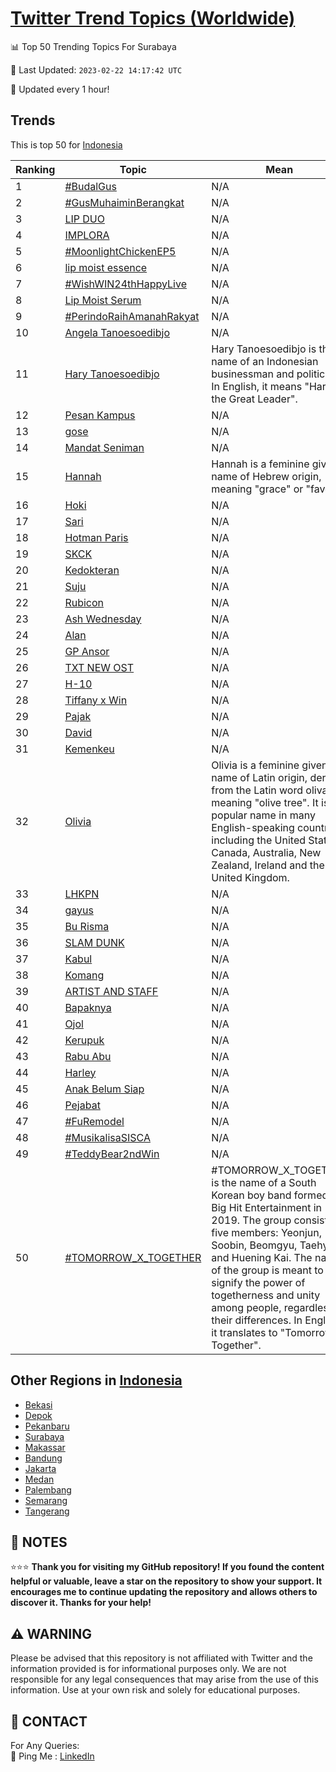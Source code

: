 [Twitter Trend Topics (Worldwide)](https://github.com/ErcinDedeoglu/Twitter-Trend-Topics)
==========


📊 Top 50 Trending Topics For Surabaya

📆 Last Updated: `2023-02-22 14:17:42 UTC`

🔧 Updated every 1 hour!


## Trends

This is top 50 for [Indonesia](</Indonesia>)

| Ranking | Topic | Mean |
| ------- | ------------ | ------------ |
| 1 | [#BudalGus](http://twitter.com/search?q=%23BudalGus) | N/A |
| 2 | [#GusMuhaiminBerangkat](http://twitter.com/search?q=%23GusMuhaiminBerangkat) | N/A |
| 3 | [LIP DUO](http://twitter.com/search?q=LIP+DUO) | N/A |
| 4 | [IMPLORA](http://twitter.com/search?q=IMPLORA) | N/A |
| 5 | [#MoonlightChickenEP5](http://twitter.com/search?q=%23MoonlightChickenEP5) | N/A |
| 6 | [lip moist essence](http://twitter.com/search?q=lip+moist+essence) | N/A |
| 7 | [#WishWIN24thHappyLive](http://twitter.com/search?q=%23WishWIN24thHappyLive) | N/A |
| 8 | [Lip Moist Serum](http://twitter.com/search?q=Lip+Moist+Serum) | N/A |
| 9 | [#PerindoRaihAmanahRakyat](http://twitter.com/search?q=%23PerindoRaihAmanahRakyat) | N/A |
| 10 | [Angela Tanoesoedibjo](http://twitter.com/search?q=Angela+Tanoesoedibjo) | N/A |
| 11 | [Hary Tanoesoedibjo](http://twitter.com/search?q=Hary+Tanoesoedibjo) | Hary Tanoesoedibjo is the name of an Indonesian businessman and politician. In English, it means "Hary the Great Leader". |
| 12 | [Pesan Kampus](http://twitter.com/search?q=Pesan+Kampus) | N/A |
| 13 | [gose](http://twitter.com/search?q=gose) | N/A |
| 14 | [Mandat Seniman](http://twitter.com/search?q=Mandat+Seniman) | N/A |
| 15 | [Hannah](http://twitter.com/search?q=Hannah) | Hannah is a feminine given name of Hebrew origin, meaning "grace" or "favor". |
| 16 | [Hoki](http://twitter.com/search?q=Hoki) | N/A |
| 17 | [Sari](http://twitter.com/search?q=Sari) | N/A |
| 18 | [Hotman Paris](http://twitter.com/search?q=Hotman+Paris) | N/A |
| 19 | [SKCK](http://twitter.com/search?q=SKCK) | N/A |
| 20 | [Kedokteran](http://twitter.com/search?q=Kedokteran) | N/A |
| 21 | [Suju](http://twitter.com/search?q=Suju) | N/A |
| 22 | [Rubicon](http://twitter.com/search?q=Rubicon) | N/A |
| 23 | [Ash Wednesday](http://twitter.com/search?q=Ash+Wednesday) | N/A |
| 24 | [Alan](http://twitter.com/search?q=Alan) | N/A |
| 25 | [GP Ansor](http://twitter.com/search?q=GP+Ansor) | N/A |
| 26 | [TXT NEW OST](http://twitter.com/search?q=TXT+NEW+OST) | N/A |
| 27 | [H-10](http://twitter.com/search?q=H-10) | N/A |
| 28 | [Tiffany x Win](http://twitter.com/search?q=Tiffany+x+Win) | N/A |
| 29 | [Pajak](http://twitter.com/search?q=Pajak) | N/A |
| 30 | [David](http://twitter.com/search?q=David) | N/A |
| 31 | [Kemenkeu](http://twitter.com/search?q=Kemenkeu) | N/A |
| 32 | [Olivia](http://twitter.com/search?q=Olivia) | Olivia is a feminine given name of Latin origin, derived from the Latin word oliva, meaning "olive tree". It is a popular name in many English-speaking countries, including the United States, Canada, Australia, New Zealand, Ireland and the United Kingdom. |
| 33 | [LHKPN](http://twitter.com/search?q=LHKPN) | N/A |
| 34 | [gayus](http://twitter.com/search?q=gayus) | N/A |
| 35 | [Bu Risma](http://twitter.com/search?q=Bu+Risma) | N/A |
| 36 | [SLAM DUNK](http://twitter.com/search?q=SLAM+DUNK) | N/A |
| 37 | [Kabul](http://twitter.com/search?q=Kabul) | N/A |
| 38 | [Komang](http://twitter.com/search?q=Komang) | N/A |
| 39 | [ARTIST AND STAFF](http://twitter.com/search?q=ARTIST+AND+STAFF) | N/A |
| 40 | [Bapaknya](http://twitter.com/search?q=Bapaknya) | N/A |
| 41 | [Ojol](http://twitter.com/search?q=Ojol) | N/A |
| 42 | [Kerupuk](http://twitter.com/search?q=Kerupuk) | N/A |
| 43 | [Rabu Abu](http://twitter.com/search?q=Rabu+Abu) | N/A |
| 44 | [Harley](http://twitter.com/search?q=Harley) | N/A |
| 45 | [Anak Belum Siap](http://twitter.com/search?q=Anak+Belum+Siap) | N/A |
| 46 | [Pejabat](http://twitter.com/search?q=Pejabat) | N/A |
| 47 | [#FuRemodel](http://twitter.com/search?q=%23FuRemodel) | N/A |
| 48 | [#MusikalisaSISCA](http://twitter.com/search?q=%23MusikalisaSISCA) | N/A |
| 49 | [#TeddyBear2ndWin](http://twitter.com/search?q=%23TeddyBear2ndWin) | N/A |
| 50 | [#TOMORROW_X_TOGETHER](http://twitter.com/search?q=%23TOMORROW_X_TOGETHER) | #TOMORROW_X_TOGETHER is the name of a South Korean boy band formed by Big Hit Entertainment in 2019. The group consists of five members: Yeonjun, Soobin, Beomgyu, Taehyun and Huening Kai. The name of the group is meant to signify the power of togetherness and unity among people, regardless of their differences. In English, it translates to "Tomorrow Together". |



## Other Regions in [Indonesia](</Indonesia>)

* [Bekasi](</Indonesia/Bekasi.md>)
* [Depok](</Indonesia/Depok.md>)
* [Pekanbaru](</Indonesia/Pekanbaru.md>)
* [Surabaya](</Indonesia/Surabaya.md>)
* [Makassar](</Indonesia/Makassar.md>)
* [Bandung](</Indonesia/Bandung.md>)
* [Jakarta](</Indonesia/Jakarta.md>)
* [Medan](</Indonesia/Medan.md>)
* [Palembang](</Indonesia/Palembang.md>)
* [Semarang](</Indonesia/Semarang.md>)
* [Tangerang](</Indonesia/Tangerang.md>)



## 📝 NOTES

⭐⭐⭐ **Thank you for visiting my GitHub repository! If you found the content helpful or valuable, leave a star on the repository to show your support. It encourages me to continue updating the repository and allows others to discover it. Thanks for your help!**


## ⚠️ WARNING

Please be advised that this repository is not affiliated with Twitter and the information provided is for informational purposes only. We are not responsible for any legal consequences that may arise from the use of this information. Use at your own risk and solely for educational purposes.


## 📨 CONTACT

 For Any Queries:  
            🏓 Ping Me : [LinkedIn](https://www.linkedin.com/in/ercindedeoglu/)

